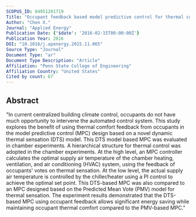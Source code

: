 ```yaml
---
SCOPUS_ID: 84951201719
Title: "Occupant feedback based model predictive control for thermal comfort and energy optimization: A chamber experimental evaluation"
Author: "Chen X."
Journal: "Applied Energy"
Publication Date: {'$date': '2016-02-15T00:00:00Z'}
Publication Year: 2016
DOI: "10.1016/j.apenergy.2015.11.065"
Source Type: "Journal"
Document Type: "ar"
Document Type Description: "Article"
Affiliation: "Penn State College of Engineering"
Affiliation Country: "United States"
Cited by count: 67
---
```


## Abstract
"In current centralized building climate control, occupants do not have much opportunity to intervene the automated control system. This study explores the benefit of using thermal comfort feedback from occupants in the model predictive control (MPC) design based on a novel dynamic thermal sensation (DTS) model. This DTS model based MPC was evaluated in chamber experiments. A hierarchical structure for thermal control was adopted in the chamber experiments. At the high level, an MPC controller calculates the optimal supply air temperature of the chamber heating, ventilation, and air conditioning (HVAC) system, using the feedback of occupants' votes on thermal sensation. At the low level, the actual supply air temperature is controlled by the chiller/heater using a PI control to achieve the optimal set point. This DTS-based MPC was also compared to an MPC designed based on the Predicted Mean Vote (PMV) model for thermal sensation. The experiment results demonstrated that the DTS-based MPC using occupant feedback allows significant energy saving while maintaining occupant thermal comfort compared to the PMV-based MPC."
